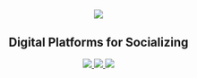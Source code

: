 <h1 align="center">
    <img src="https://readme-typing-svg.herokuapp.com?font=Righteous&size=30&duration=4000&pause=1000&color=2BFAFF&background=0000009F&center=true&vCenter=true&random=false&width=600&height=70&lines=Hola+amigos+o+wait+Hi+there%F0%9F%91%8B%2C;+I'm+Oscar+Gonzalez%E2%9C%A8%F0%9F%A4%93" />
</h1>
<div align="center">
<h2 align="center">
    Digital Platforms for Socializing
</h2>
</div>
<div align="center"> 
  <a href="https://www.facebook.com/DanielGonzalez0324/">
    <img src="https://img.shields.io/badge/Facebook-facebook?style=for-the-badge&logo=facebook&logoColor=%230866FF&labelColor=white&color=%230866FF&link=https%3A%2F%2Fwww.facebook.com%2FDanielGonzalez0324%2F" />
  </a>
  <a href="https://www.instagram.com/odanielggonzalez/?hl=en">
    <img src="https://img.shields.io/badge/Instagram-instagram?style=for-the-badge&logo=instagram&labelColor=white&color=E4405F&link=https%3A%2F%2Fwww.facebook.com%2FDanielGonzalez0324%2F" />
  </a>
    <a href="https://www.linkedin.com/in/oscar-gonzalez-0a5906121/">
    <img src="https://img.shields.io/badge/Linkedin-linkedin?style=for-the-badge&logo=linkedin&labelColor=%230A66C2&color=%230A66C2&link=https%3A%2F%2Fwww.facebook.com%2FDanielGonzalez0324%2F" />
  </a>
</div>

<!--
**oscardokis/oscardokis** is a ✨ _special_ ✨ repository because its `README.md` (this file) appears on your GitHub profile.

Here are some ideas to get you started:

- 🔭 I’m currently working on ...
- 🌱 I’m currently learning ...
- 👯 I’m looking to collaborate on ...
- 🤔 I’m looking for help with ...
- 💬 Ask me about ...
- 📫 How to reach me: ...
- 😄 Pronouns: ...
- ⚡ Fun fact: ...
-->
